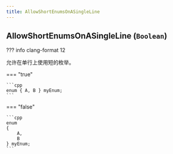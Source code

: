 ```yaml
---
title: AllowShortEnumsOnASingleLine
---
```


## AllowShortEnumsOnASingleLine (`Boolean`)

??? info
    clang-format 12

允许在单行上使用短的枚举。

=== "true"

    ```cpp
    enum { A, B } myEnum;
    ```

=== "false"

    ```cpp
    enum
    {
        A,
        B
    } myEnum;
    ```
